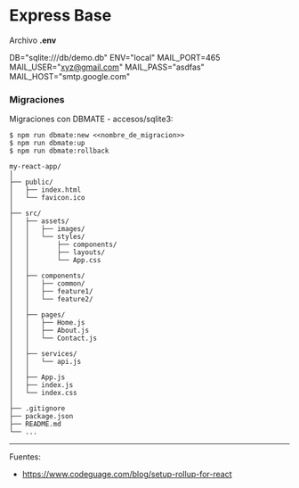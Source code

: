 # Express Base


Archivo <b>.env</b>

DB="sqlite:///db/demo.db"
ENV="local"
MAIL_PORT=465
MAIL_USER="xyz@gmail.com"
MAIL_PASS="asdfas"
MAIL_HOST="smtp.google.com"

### Migraciones

Migraciones con DBMATE - accesos/sqlite3:

    $ npm run dbmate:new <<nombre_de_migracion>>
    $ npm run dbmate:up
    $ npm run dbmate:rollback

```
my-react-app/
│
├── public/
│   ├── index.html
│   └── favicon.ico
│
├── src/
│   ├── assets/
│   │   ├── images/
│   │   └── styles/
│   │       ├── components/
│   │       ├── layouts/
│   │       └── App.css
│   │
│   ├── components/
│   │   ├── common/
│   │   ├── feature1/
│   │   └── feature2/
│   │
│   ├── pages/
│   │   ├── Home.js
│   │   ├── About.js
│   │   └── Contact.js
│   │
│   ├── services/
│   │   └── api.js
│   │
│   ├── App.js
│   ├── index.js
│   └── index.css
│
├── .gitignore
├── package.json
├── README.md
└── ...
```

---

Fuentes:

+ https://www.codeguage.com/blog/setup-rollup-for-react
